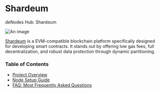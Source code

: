 # Shardeum

deNodes Hub: Shardeum

![An image](/shardeum-hero.svg)

[Shardeum](http://shardeum.org/) is a EVM-compatible blockchain platform specifically designed for developing smart contracts. It stands out by offering low gas fees, full decentralization, and robust data protection through dynamic partitioning.

### Table of Contents
* [Project Overview](https://hub.denodes.xyz/shardeum/project-overview)
* [Node Setup Guide](https://hub.denodes.xyz/shardeum/node-setup-guide)
* [FAQ: Most Frequently Asked Questions](https://hub.denodes.xyz/shardeum/faq)